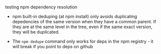 testing npm dependency resolution

- npm built-in deduping (at npm install) only avoids duplicating depedencies of the same version when they have a common parent. If they are at the same level in the tree, even if the same exact version, they will be duplicated.

- The `npm dedupe` command only works for deps in the npm registry - it will break if you point to deps on github